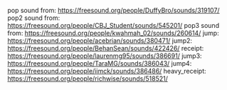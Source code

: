 pop sound from: https://freesound.org/people/DuffyBro/sounds/319107/
pop2 sound from: https://freesound.org/people/CBJ_Student/sounds/545201/
pop3 sound from: https://freesound.org/people/kwahmah_02/sounds/260614/
jump: https://freesound.org/people/acebrian/sounds/380471/
jump2: https://freesound.org/people/BehanSean/sounds/422426/
receipt: https://freesound.org/people/laurenmg95/sounds/386691/
jump3: https://freesound.org/people/TaraMG/sounds/386043/
jump4: https://freesound.org/people/iimck/sounds/386486/
heavy_receipt: https://freesound.org/people/richwise/sounds/518521/